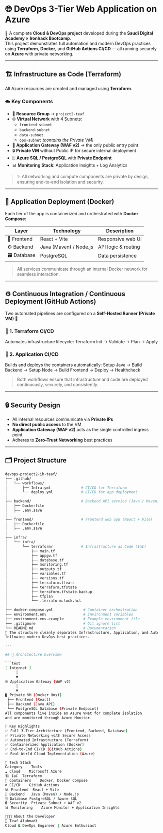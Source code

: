 # 🌐 DevOps 3-Tier Web Application on Azure

🚀 A complete **Cloud & DevOps project** developed during the **Saudi Digital Academy × Ironhack Bootcamp**.  
This project demonstrates full automation and modern DevOps practices using **Terraform**, **Docker**, and **GitHub Actions CI/CD** — all running securely on **Azure** with private networking.

---

## 🏗️ Infrastructure as Code (Terraform)
All Azure resources are created and managed using **Terraform**.

### ☁️ Key Components
- 🧱 **Resource Group** → `project2-teaf`
- 🌐 **Virtual Network** with 4 Subnets:
  - `frontend-subnet`
  - `backend-subnet`
  - `data-subnet`
  - `ops-subnet` *(contains the Private VM)*
- 🧩 **Application Gateway (WAF v2)** → the only public entry point  
- 🔒 **Private VM** without Public IP for secure internal deployment  
- 🗄️ **Azure SQL / PostgreSQL** with **Private Endpoint**
- 📊 **Monitoring Stack**: Application Insights + Log Analytics

> ✨ All networking and compute components are private by design, ensuring end-to-end isolation and security.

---

## 🐳 Application Deployment (Docker)

Each tier of the app is containerized and orchestrated with **Docker Compose**:

| Layer | Technology | Description |
|-------|-------------|-------------|
| 🎨 Frontend | React + Vite | Responsive web UI |
| ⚙️ Backend | Java (Maven) / Node.js | API logic & routing |
| 🗃️ Database | PostgreSQL | Data persistence |

> All services communicate through an internal Docker network for seamless interaction.

---

## ⚙️ Continuous Integration / Continuous Deployment (GitHub Actions)

Two automated pipelines are configured on a **Self-Hosted Runner (Private VM)** 🧠

### 🧩 1. Terraform CI/CD
Automates infrastructure lifecycle:
Terraform Init → Validate → Plan → Apply


### 🚀 2. Application CI/CD
Builds and deploys the containers automatically:
Setup Java → Build Backend → Setup Node → Build Frontend → Deploy → Healthcheck


> Both workflows ensure that infrastructure and code are deployed continuously, securely, and consistently.

---

## 🔒 Security Design

- All internal resources communicate via **Private IPs**
- **No direct public access** to the VM
- **Application Gateway (WAF v2)** acts as the single controlled ingress point  
- Adheres to **Zero-Trust Networking** best practices  

---

## 🗂️ Project Structure

```bash
devops-project2-ih-teaf/
├── .github/
│   └── workflows/
│       ├── Infra.yml              # CI/CD for Terraform
│       └── deploy.yml             # CI/CD for app deployment
│
├── backend/                       # Backend API service (Java / Maven)
│   ├── Dockerfile
│   ├── .env.save
│
├── frontend/                      # Frontend web app (React + Vite)
│   ├── Dockerfile
│   ├── .env.save
│
├── infra/
│   └── infra/
│       └── terraform/             # Infrastructure as Code (IaC)
│           ├── main.tf
│           ├── appgw.tf
│           ├── database.tf
│           ├── monitoring.tf
│           ├── outputs.tf
│           ├── variables.tf
│           ├── versions.tf
│           ├── terraform.tfvars
│           ├── terraform.tfstate
│           ├── terraform.tfstate.backup
│           ├── tfplan
│           └── .terraform.lock.hcl
│
├── docker-compose.yml              # Container orchestration
├── environment.env                 # Environment variables
├── environment.env.example         # Example environment file
├── .gitignore                      # Git ignore list
└── README.md                       # Documentation
🧭 The structure cleanly separates Infrastructure, Application, and Automation,
following modern DevOps best practices.

---

## 📸 Architecture Overview

```text
[ Internet ]
     │
     ▼
🌐 Application Gateway (WAF v2)
     │
     ▼
🖥️ Private VM (Docker Host)
 ├── Frontend (React)
 ├── Backend (Java API)
 └── PostgreSQL Database (Private Endpoint)
All components live inside an Azure VNet for complete isolation
and are monitored through Azure Monitor.

🌟 Key Highlights
✅ Full 3-Tier Architecture (Frontend, Backend, Database)
✅ Private Networking with Secure Access
✅ Automated Infrastructure (Terraform)
✅ Containerized Application (Docker)
✅ End-to-End CI/CD (GitHub Actions)
✅ Real-World Cloud Implementation (Azure)

🧠 Tech Stack
Category	Tools
☁️ Cloud	Microsoft Azure
🏗️ IaC	Terraform
🐳 Containers	Docker, Docker Compose
⚙️ CI/CD	GitHub Actions
💻 Frontend	React + Vite
🔧 Backend	Java (Maven) / Node.js
🗄️ Database	PostgreSQL / Azure SQL
🔒 Security	Private Subnet + WAF v2
📊 Monitoring	Azure Monitor + Application Insights

👩🏻‍💻 About the Developer
👤 Teaf Alahmadi
Cloud & DevOps Engineer | Azure Enthusiast


